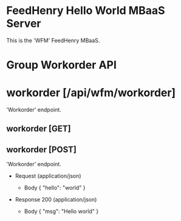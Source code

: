 # FeedHenry Hello World MBaaS Server

This is the 'WFM' FeedHenry MBaaS.

# Group Workorder API

# workorder [/api/wfm/workorder]

'Workorder' endpoint.

## workorder [GET]

## workorder [POST]

'Workorder' endpoint.

+ Request (application/json)
    + Body
            {
              "hello": "world"
            }

+ Response 200 (application/json)
    + Body
            {
              "msg": "Hello world"
            }
